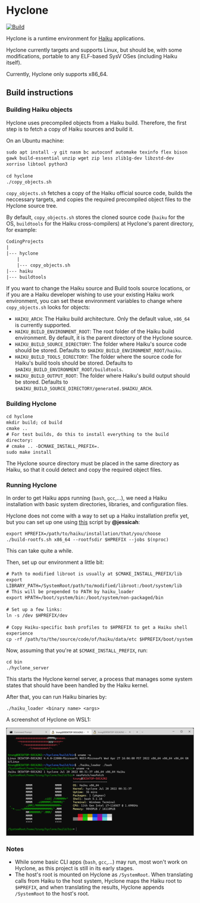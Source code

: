 # Hyclone

[![Build](https://github.com/trungnt2910/hyclone/actions/workflows/build.yml/badge.svg)](https://github.com/trungnt2910/hyclone/actions/workflows/build.yml)

Hyclone is a runtime environment for [Haiku](https://github.com/haiku/haiku) applications.

Hyclone currently targets and supports Linux, but should be, with some modifications, portable to any ELF-based SysV OSes (including Haiku itself).

Currently, Hyclone only supports x86_64.

## Build instructions

### Building Haiku objects

Hyclone uses precompiled objects from a Haiku build. Therefore, the first step is to fetch a copy of Haiku sources and build it.

On an Ubuntu machine:

```
sudo apt install -y git nasm bc autoconf automake texinfo flex bison gawk build-essential unzip wget zip less zlib1g-dev libzstd-dev xorriso libtool python3

cd hyclone
./copy_objects.sh
```

`copy_objects.sh` fetches a copy of the Haiku official source code, builds the neccessary targets, and copies the required precompiled object files to the Hyclone source tree.

By default, `copy_objects.sh` stores the cloned source code (`haiku` for the OS, `buildtools` for the Haiku cross-compilers) at Hyclone's parent directory, for example:
```
CodingProjects
|
|--- hyclone
    |
    |--- copy_objects.sh
|--- haiku
|--- buildtools
```

If you want to change the Haiku source and Build tools source locations, or if you are a Haiku developer wishing to use your existing Haiku work environment, you can set these
environment variables to change where `copy_objects.sh` looks for objects:

- `HAIKU_ARCH`: The Haiku build architecture. Only the default value, `x86_64` is currently supported.
- `HAIKU_BUILD_ENVIRONMENT_ROOT`: The root folder of the Haiku build environment. By default, it is the parent directory of the Hyclone source.
- `HAIKU_BUILD_SOURCE_DIRECTORY`: The folder where Haiku's source code should be stored. Defaults to `$HAIKU_BUILD_ENVIRONMENT_ROOT/haiku`.
- `HAIKU_BUILD_TOOLS_DIRECTORY`: The folder where the source code for Haiku's build tools should be stored. Defaults to `$HAIKU_BUILD_ENVIRONMENT_ROOT/buildtools`.
- `HAIKU_BUILD_OUTPUT_ROOT`: The folder where Haiku's build output should be stored. Defaults to `$HAIKU_BUILD_SOURCE_DIRECTORY/generated.$HAIKU_ARCH`.

### Building Hyclone

```
cd hyclone
mkdir build; cd build
cmake ..
# For test builds, do this to install everything to the build directory:
# cmake .. -DCMAKE_INSTALL_PREFIX=.
sudo make install
```

The Hyclone source directory must be placed in the same directory as Haiku, so that it could detect and copy the required object files.

### Running Hyclone

In order to get Haiku apps running (`bash`, `gcc`,...), we need a Haiku installation with basic system directories, libraries, and configuration files.

Hyclone does not come with a way to set up a Haiku installation prefix yet, but you can set up one using [this](https://github.com/jessicah/cross-compiler/blob/main/build-rootfs.sh)
script by **@jessicah**:

```
export HPREFIX=/path/to/haiku/installation/that/you/choose
./build-rootfs.sh x86_64 --rootfsdir $HPREFIX --jobs $(nproc)
```

This can take quite a while.

Then, set up our environment a little bit:

```
# Path to modified libroot is usually at $CMAKE_INSTALL_PREFIX/lib
export LIBRARY_PATH=/SystemRoot/path/to/modified/libroot:/boot/system/lib
# This will be prepended to PATH by haiku_loader
export HPATH=/boot/system/bin:/boot/system/non-packaged/bin

# Set up a few links:
ln -s /dev $HPREFIX/dev

# Copy Haiku-specific bash profiles to $HPREFIX to get a Haiku shell experience
cp -rf /path/to/the/source/code/of/haiku/data/etc $HPREFIX/boot/system
```

Now, assuming that you're at `$CMAKE_INSTALL_PREFIX`, run:

```
cd bin
./hyclone_server
```

This starts the Hyclone kernel server, a process that manages some system states that should have been handled by the Haiku kernel.

After that, you can run Haiku binaries by:

```
./haiku_loader <binary name> <args>
```

A screenshot of Hyclone on WSL1:

![wsl1_hyclone](docs/bashonhaikuonubuntuonwindows.png)


### Notes

- While some basic CLI apps (`bash`, `gcc`,...) may run, most won't work on Hyclone, as this project is still in its early stages.
- The host's root is mounted on Hyclone as `/SystemRoot`. When translating calls from Haiku to the host system, Hyclone maps the Haiku root to `$HPREFIX`, and when translating the results, Hyclone appends `/SystemRoot` to the host's root. 